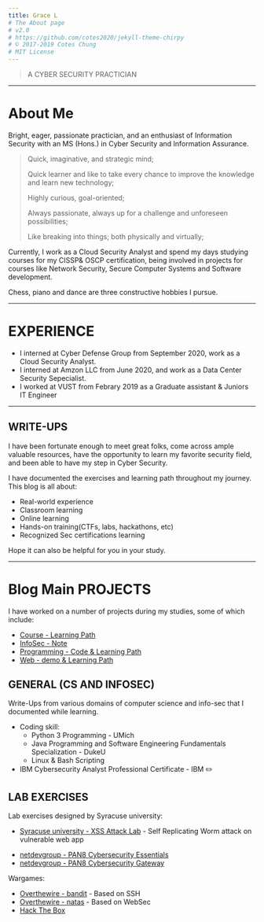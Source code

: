 ```yaml
---
title: Grace L
# The About page
# v2.0
# https://github.com/cotes2020/jekyll-theme-chirpy
# © 2017-2019 Cotes Chung
# MIT License
---
```


> A CYBER SECURITY PRACTICIAN

---

# About Me 

Bright, eager, passionate practician, and an enthusiast of Information Security with an MS (Hons.) in Cyber Security and Information Assurance. 

> Quick, imaginative, and strategic mind;
> 
> Quick learner and like to take every chance to improve the knowledge and learn new technology;
> 
> Highly curious, goal-oriented;
> 
> Always passionate, always up for a challenge and unforeseen possibilities;
> 
> Like breaking into things; both physically and virtually;

Currently, I work as a Cloud Security Analyst and spend my days studying courses for my CISSP& OSCP certification, being involved in projects for courses like Network Security, Secure Computer Systems and Software development. 

Chess, piano and dance are three constructive hobbies I pursue. 

---

# EXPERIENCE

- I interned at Cyber Defense Group from September 2020, work as a Cloud Security Analyst. 
- I interned at Amzon LLC from June 2020, and work as a Data Center Security Sepecialist.
- I worked at VUST from Febrary 2019 as a Graduate assistant & Juniors IT Engineer 

---

## WRITE-UPS

I have been fortunate enough to meet great folks, come across ample valuable resources, have the opportunity to learn my favorite security field, and been able to have my step in Cyber Security.

I have documented the exercises and learning path throughout my journey. This blog is all about:
- Real-world experience
- Classroom learning
- Online learning
- Hands-on training(CTFs, labs, hackathons, etc)
- Recognized Sec certifications learning

Hope it can also be helpful for you in your study.

---

# Blog Main PROJECTS

I have worked on a number of projects during my studies, some of which include:
- [Course - Learning Path](https://ocholuo.github.io/posts/CourseREADME/)
- [InfoSec - Note](https://ocholuo.github.io/posts/InfoSecREADME/)
- [Programming - Code & Learning Path](https://ocholuo.github.io/posts/CodeREADME/)
- [Web - demo & Learning Path](https://ocholuo.github.io/posts/WebREADME/)

<!-- To know more about the projects vist the Projects page using the button below. The page has "Learn More" links to navigate to their respective GitHub repository home pages. -->


## GENERAL (CS AND INFOSEC)
Write-Ups from various domains of computer science and info-sec that I documented while learning.
- Coding skill:
  - Python 3 Programming - UMich 
  - Java Programming and Software Engineering Fundamentals Specialization - DukeU 
  - Linux & Bash Scripting
- IBM Cybersecurity Analyst Professional Certificate - IBM ✏️
<!-- Analysis of Marriott Data Breach - Diamond Model
Introduction to Linux Device Drivers
Make your own command in linux
Basics of Socket Programming in Java
Introduction to Netcat -->

## LAB EXERCISES

Lab exercises designed by Syracuse university: 
- [Syracuse university - XSS Attack Lab](https://ocholuo.github.io/posts/SEED-Labs-CrossSiteScripting-Attack-Lab/) - Self Replicating Worm attack on vulnerable web app  
<!-- Set UID Attack Lab - Exploiting setuid and LD_PRELOAD env variable. -->
<!-- MD5 Attack Lab - Attack Merkle Damgard construction of MD5 using collisions. -->
- [netdevgroup - PAN8 Cybersecurity Essentials](https://ocholuo.github.io/posts/PAN8-Cybersecurity-Essentials/)
- [netdevgroup - PAN8 Cybersecurity Gateway](https://ocholuo.github.io//posts/PAN8-Cybersecurity-Gateway/)

Wargames:
- [Overthewire - bandit](https://ocholuo.github.io/posts/Overthewire-bandit/) - Based on SSH 
- [Overthewire - natas](https://ocholuo.github.io/posts/Overthewire-natas/) - Based on WebSec 
- [Hack The Box](https://ocholuo.github.io/tags/htb/) 

<!-- Leviathan - Based on SetUID.
Narnia - Based on binary exploitation.
Protostar - Based on binary exploitation. -->
